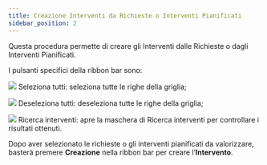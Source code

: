 ```yaml
---
title: Creazione Interventi da Richieste o Interventi Pianificati
sidebar_position: 2
---
```


Questa procedura permette di creare gli Interventi dalle Richieste o dagli Interventi Pianificati. 

I pulsanti specifici della ribbon bar sono:

![](/img/neutral/common/select-all.png) Seleziona tutti: seleziona tutte le righe della griglia;

![](/img/neutral/common/deselect.png) Deseleziona tutti: deseleziona tutte le righe della griglia;

![](/img/neutral/common/intervention-search.png) Ricerca interventi: apre la maschera di Ricerca interventi per controllare i risultati ottenuti.

Dopo aver selezionato le richieste o gli interventi pianificati da valorizzare, basterà premere  **Creazione** nella ribbon bar per creare l’**Intervento**.

